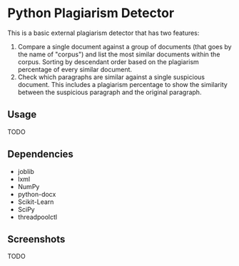 # Python Plagiarism Detector

This is a basic external plagiarism detector that has two features: 
1. Compare a single document against a group of documents (that goes by the name of "corpus") and list the most similar documents within the corpus. Sorting by descendant order based on the plagiarism percentage of every similar document.
2. Check which paragraphs are similar against a single suspicious document. This includes a plagiarism percentage to show the similarity between the suspicious paragraph and the original paragraph.

## Usage

TODO

## Dependencies

- joblib
- lxml
- NumPy
- python-docx
- Scikit-Learn
- SciPy
- threadpoolctl

## Screenshots

TODO